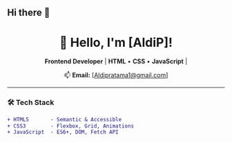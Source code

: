 ## Hi there 👋

<!--
**Litch266/Litch266** is a ✨ _special_ ✨ repository because its `README.md` (this file) appears on your GitHub profile.

Here are some ideas to get you started:

- 🔭 I’m currently working on ...
- 🌱 I’m currently learning ...
- 👯 I’m looking to collaborate on ...
- 🤔 I’m looking for help with ...
- 💬 Ask me about ...
- 📫 How to reach me: ...
- 😄 Pronouns: ...
- ⚡ Fun fact: ...
-->
<div align="center">
  
# 🚀 Hello, I'm [AldiP]! 

**Frontend Developer** | **HTML** • **CSS** • **JavaScript**  |

📫 **Email:** [Aldipratama1@gmail.com]  

</div>

---

### 🛠 **Tech Stack**  
```diff
+ HTML5       - Semantic & Accessible
+ CSS3        - Flexbox, Grid, Animations
+ JavaScript  - ES6+, DOM, Fetch API
